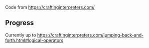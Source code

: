 Code from https://craftinginterpreters.com/


## Progress
Currently up to https://craftinginterpreters.com/jumping-back-and-forth.html#logical-operators

